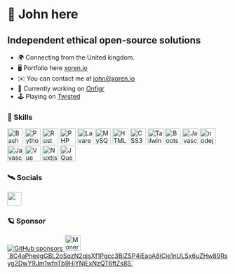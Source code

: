  👋 John here
=====================

Independent ethical open-source solutions
-----------------------------------------

*   🌍  Connecting from the United kingdom.
*   🖥️  Portfolio here [xoren.io](https://www.xoren.io/)
*   ✉️  You can contact me at [john@xoren.io](mailto:github@xoren.io)
*   🚀  Currently working on [Onfigr](https://onfigr.com)
*   🕹️  Playing on [Twisted](https://twisted.bar)


### 🚂 Skills

<p align="left">
    <a href="https://www.gnu.org/software/bash/" target="_blank" rel="noreferrer"><img src="https://raw.githubusercontent.com/xorenio/xorenio/main/public/icons/skills/full_colored_dark.svg" width="36" height="36" alt="Bash" /></a>
    <a href="https://www.python.org/" target="_blank" rel="noreferrer"><img src="https://raw.githubusercontent.com/xorenio/xorenio/main/public/icons/skills/python-colored.svg" width="36" height="36" alt="Python" /></a>
    <a href="https://www.rust-lang.org/" target="_blank" rel="noreferrer"><img src="https://raw.githubusercontent.com/xorenio/xorenio/main/public/icons/skills/rust-colored-dark.svg" width="36" height="36" alt="Rust" /></a>
    <a href="https://www.php.net/" target="_blank" rel="noreferrer"><img src="https://raw.githubusercontent.com/xorenio/xorenio/main/public/icons/skills/php-colored.svg" width="36" height="36" alt="PHP" /></a>
    <a href="https://laravel.com/" target="_blank" rel="noreferrer"><img src="https://raw.githubusercontent.com/xorenio/xorenio/main/public/icons/skills/laravel-colored.svg" width="36" height="36" alt="Lavarel" /></a>
    <a href="https://www.mysql.com/" target="_blank" rel="noreferrer"><img src="https://raw.githubusercontent.com/xorenio/xorenio/main/public/icons/skills/mysql-colored.svg" width="36" height="36" alt="MySQL" /></a>
    <a href="https://developer.mozilla.org/en-US/docs/Glossary/HTML5" target="_blank" rel="noreferrer"><img src="https://raw.githubusercontent.com/xorenio/xorenio/main/public/icons/skills/html5-colored.svg" width="36" height="36" alt="HTML5" /></a>
    <a href="https://www.w3.org/TR/CSS/#css" target="_blank" rel="noreferrer"><img src="https://raw.githubusercontent.com/xorenio/xorenio/main/public/icons/skills/css3-colored.svg" width="36" height="36" alt="CSS3" /></a>
    <a href="https://tailwindcss.com/" target="_blank" rel="noreferrer"><img src="https://raw.githubusercontent.com/xorenio/xorenio/main/public/icons/skills/tailwindcss-colored.svg" width="36" height="36" alt="TailwindCSS" /></a>
    <a href="https://getbootstrap.com/" target="_blank" rel="noreferrer"><img src="https://raw.githubusercontent.com/xorenio/xorenio/main/public/icons/skills/bootstrap-colored.svg" width="36" height="36" alt="Bootstrap" /></a>
    <a href="https://developer.mozilla.org/en-US/docs/Web/JavaScript" target="_blank" rel="noreferrer"><img src="https://raw.githubusercontent.com/xorenio/xorenio/main/public/icons/skills/javascript-colored.svg" width="36" height="36" alt="Javascript" /></a>
    <a href="https://Nodejs.org/" target="_blank" rel="noreferrer"><img src="https://raw.githubusercontent.com/xorenio/xorenio/main/public/icons/skills/nodejs-colored.svg" width="36" height="36" alt="nodejs" /></a>
    <a href="https://developer.mozilla.org/en-US/docs/Web/javascript" target="_blank" rel="noreferrer"><img src="https://raw.githubusercontent.com/xorenio/xorenio/main/public/icons/skills/javascript-colored.svg" width="36" height="36" alt="Javascript" /></a>
    <a href="https://vuejs.org/" target="_blank" rel="noreferrer"><img src="https://raw.githubusercontent.com/xorenio/xorenio/main/public/icons/skills/vuejs-colored.svg" width="36" height="36" alt="Vue" /></a>
    <a href="https://nuxtjs.org/" target="_blank" rel="noreferrer"><img src="https://raw.githubusercontent.com/xorenio/xorenio/main/public/icons/skills/nuxtjs-colored.svg" width="36" height="36" alt="Nuxtjs" /></a>
    <a href="https://jquery.com/" target="_blank" rel="noreferrer"><img src="https://raw.githubusercontent.com/xorenio/xorenio/main/public/icons/skills/jquery-colored.svg" width="36" height="36" alt="JQuery" /></a>
</p>


### 🛰️ Socials

<p align="left"> <a href="https://www.github.com/xorenio" target="_blank" rel="noreferrer"><img src="https://raw.githubusercontent.com/xorenio/xorenio/main/public/icons/socials/github.svg" width="32" height="32" /></a></p>


### 🪐 Sponsor

<a href="https://github.com/sponsors/xorenio">
  <img alt="GitHub sponsors" src="https://img.shields.io/badge/%E2%98%95%EF%B8%8F-Sponsor%20on%20GitHub-lightgrey"  >
</a>

<a href="https://github.com/sponsors/xorenio">
  <img alt="Monero" src="https://raw.githubusercontent.com/xorenio/xorenio/main/public/icons/skills/jquery-colored.svg" width="36" height="36" >
  `8C4aPheegGBL2oSqzN2qjsXf1Pgcc3BiZSP4jEaoA8iCje1nULSx6uZHw89Rsyg2DwY9Jm1wfnTb9HiYNjExNzQT6ftZs8S`
</a>